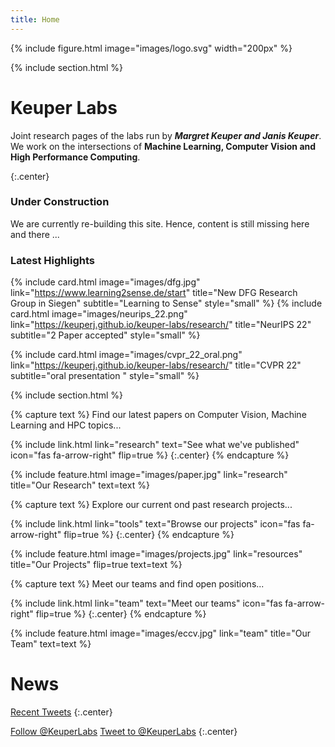 ```yaml
---
title: Home
---
```

{%
  include figure.html
  image="images/logo.svg"
  width="200px"
%}

{% include section.html %}

# Keuper Labs
Joint research pages of the labs run by ***Margret Keuper and Janis Keuper***. We work on the intersections of **Machine Learning, Computer Vision and High Performance Computing**.

{:.center}
### Under Construction
We are currently re-building this site. Hence, content is still missing here and there ...

### Latest Highlights
{%
  include card.html
  image="images/dfg.jpg"
  link="https://www.learning2sense.de/start"
  title="New DFG Research Group in Siegen"
  subtitle="Learning to Sense"
  style="small"
%}
{%
  include card.html
  image="images/neurips_22.png"
  link="https://keuperj.github.io/keuper-labs/research/"
  title="NeurIPS 22"
  subtitle="2 Paper accepted"
  style="small"
%}

{%
  include card.html
  image="images/cvpr_22_oral.png"
  link="https://keuperj.github.io/keuper-labs/research/"
  title="CVPR 22"
  subtitle="oral presentation "
  style="small"
%}

{% include section.html %}


{% capture text %}
Find our latest papers on Computer Vision, Machine Learning and HPC topics...

{%
  include link.html
  link="research"
  text="See what we've published"
  icon="fas fa-arrow-right"
  flip=true
%}
{:.center}
{% endcapture %}

{%
  include feature.html
  image="images/paper.jpg"
  link="research"
  title="Our Research"
  text=text
%}

{% capture text %}
Explore our current ond past research projects...

{%
  include link.html
  link="tools"
  text="Browse our projects"
  icon="fas fa-arrow-right"
  flip=true
%}
{:.center}
{% endcapture %}

{%
  include feature.html
  image="images/projects.jpg"
  link="resources"
  title="Our Projects"
  flip=true
  text=text
%}

{% capture text %}
Meet our teams and find open positions... 

{%
  include link.html
  link="team"
  text="Meet our teams"
  icon="fas fa-arrow-right"
  flip=true
%}
{:.center}
{% endcapture %}

{%
  include feature.html
  image="images/eccv.jpg"
  link="team"
  title="Our Team"
  text=text
%}

# News

<!-- Twitter embeds from https://publish.twitter.com/ -->

<a class="twitter-timeline" data-width="1000" data-height="600" href="https://twitter.com/KeuperLabs?ref_src=twsrc%5Etfw">Recent Tweets</a> <script async src="https://platform.twitter.com/widgets.js" charset="utf-8"></script>
{:.center}

<a href="https://twitter.com/KeuperLabs?ref_src=twsrc%5Etfw" class="twitter-follow-button" data-show-count="false">Follow @KeuperLabs</a><script async src="https://platform.twitter.com/widgets.js" charset="utf-8"></script>
<a href="https://twitter.com/intent/tweet?screen_name=KeuperLabs&ref_src=twsrc%5Etfw" class="twitter-mention-button" data-show-count="false">Tweet to @KeuperLabs</a><script async src="https://platform.twitter.com/widgets.js" charset="utf-8"></script>
{:.center}
